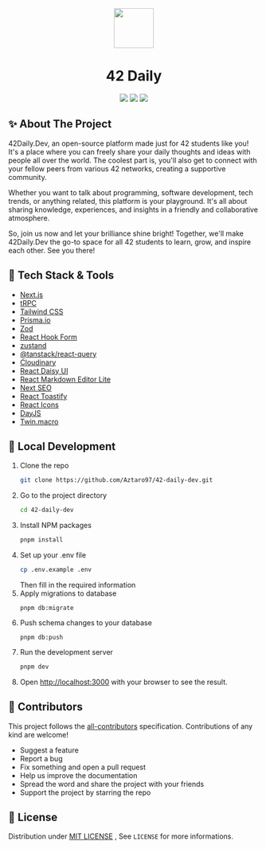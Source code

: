 <!-- PROJECT INFOS -->

<div align="center">
 <a href="https://github.com/Aztaro97/42-daily-App"><img src="https://storage.googleapis.com/proudcity/mebanenc/uploads/2021/03/placeholder-image.png" height="80px" /></a>
 <h1>42 Daily</h1>

 <p align="center">
  <a><img src="https://img.shields.io/github/stars/pheralb/slug" /></a>
 <a><img src="https://img.shields.io/badge/LICENSE-MIT-brightgreen" /></a>
 <a><img src="https://img.shields.io/badge/LICENSE-MIT-brightgreen" /></a>
 </p>
</div>


<!-- DETAIL ABOUT THE PROJECT -->
## ✨ About The Project
42Daily.Dev, an open-source platform made just for 42 students like you! It's a place where you can freely share your daily thoughts and ideas with people all over the world. The coolest part is, you'll also get to connect with your fellow peers from various 42 networks, creating a supportive community.

Whether you want to talk about programming, software development, tech trends, or anything related, this platform is your playground. It's all about sharing knowledge, experiences, and insights in a friendly and collaborative atmosphere.

So, join us now and let your brilliance shine bright! Together, we'll make 42Daily.Dev the go-to space for all 42 students to learn, grow, and inspire each other. See you there!

## 🚀 Tech Stack & Tools
- [Next.js](https://nextjs.org/?ref=cal.com)
- [tRPC](https://trpc.io/?ref=cal.com)
- [Tailwind CSS](https://tailwindcss.com/?ref=cal.com)
- [Prisma.io](https://prisma.io/?ref=cal.com)
- [Zod](https://github.com/colinhacks/zod)
- [React Hook Form](https://react-hook-form.com)
- [zustand](https://zustand-demo.pmnd.rs/)
- [@tanstack/react-query](https://tanstack.com/query/latest)
- [Cloudinary](https://cloudinary.com/)
- [React Daisy UI](https://github.com/daisyui/react-daisyui)
- [React Markdown Editor Lite](https://harrychen0506.github.io/react-markdown-editor-lite/)
- [Next SEO](https://github.com/garmeeh/next-seo)
- [React Toastify](
	https://fkhadra.github.io/react-toastify/#/)
- [React Icons](https://react-icons.github.io/react-icons/)
- [DayJS](https://day.js.org/)
- [Twin.macro](https://github.com/ben-rogerson/twin.macro)



<!-- DEVELOPMENT -->
## 🎉 Local Development

1. Clone the repo
   ```sh
   git clone https://github.com/Aztaro97/42-daily-dev.git
   ```
2. Go to the project directory
	```sh
	cd 42-daily-dev
	```
3. Install NPM packages
   ```sh
   pnpm install
   ```
4. Set up your .env file
   ```sh
   cp .env.example .env
   ```
   Then fill in the required information
5. Apply migrations to database
	```
	pnpm db:migrate
	```
6. Push schema changes to your database
	```
	pnpm db:push
	```
7. Run the development server
   ```sh
   pnpm dev
   ```
8. Open [http://localhost:3000](http://localhost:3000) with your browser to see the result.






<!-- CONTRIBUTION -->
## 🎉 Contributors

<!-- ALL-CONTRIBUTORS-LIST:START - Do not remove or modify this section -->
<!-- prettier-ignore-start -->
<!-- markdownlint-disable -->

<!-- markdownlint-restore -->
<!-- prettier-ignore-end -->
<!-- ALL-CONTRIBUTORS-LIST:END -->

This project follows the [all-contributors](https://allcontributors.org) specification.
Contributions of any kind are welcome!
-  Suggest a feature
-  Report a bug
-  Fix something and open a pull request
-  Help us improve the documentation
-  Spread the word and share the project with your friends
-  Support the project by starring the repo


<!-- LICENSE -->
## 🔑 License

Distribution under [MIT LICENSE](https://github.com/Aztaro97/42-daily-App/blob/main/LICENSE) , See `LICENSE` for more informations.
